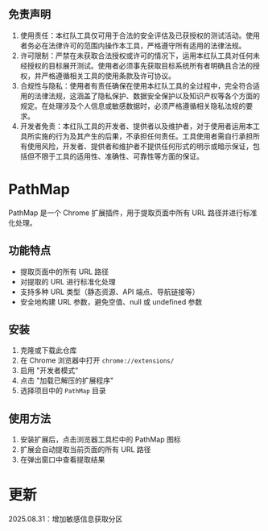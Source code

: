 ## 免责声明

1. 使用责任：本红队工具仅可用于合法的安全评估及已获授权的测试活动。使用者务必在法律许可的范围内操作本工具，严格遵守所有适用的法律法规。
2. 许可限制：严禁在未获取合法授权或许可的情况下，运用本红队工具对任何未经授权的目标展开测试。使用者必须事先获取目标系统所有者明确且合法的授权，并严格遵循相关工具的使用条款及许可协议。
3. 合规性与隐私：使用者有责任确保在使用本红队工具的全过程中，完全符合适用的法律法规，这涵盖了隐私保护、数据安全保护以及知识产权等各个方面的规定。在处理涉及个人信息或敏感数据时，必须严格遵循相关隐私法规的要求。
4. 开发者免责：本红队工具的开发者、提供者以及维护者，对于使用者运用本工具所实施的行为及其产生的后果，不承担任何责任。工具使用者需自行承担所有使用风险，开发者、提供者和维护者不提供任何形式的明示或暗示保证，包括但不限于工具的适用性、准确性、可靠性等方面的保证。

# PathMap

PathMap 是一个 Chrome 扩展插件，用于提取页面中所有 URL 路径并进行标准化处理。

## 功能特点

- 提取页面中的所有 URL 路径
- 对提取的 URL 进行标准化处理
- 支持多种 URL 类型（静态资源、API 端点、导航链接等）
- 安全地构建 URL 参数，避免空值、null 或 undefined 参数

## 安装

1. 克隆或下载此仓库
2. 在 Chrome 浏览器中打开 `chrome://extensions/`
3. 启用 "开发者模式"
4. 点击 "加载已解压的扩展程序"
5. 选择项目中的 `PathMap` 目录

## 使用方法

1. 安装扩展后，点击浏览器工具栏中的 PathMap 图标
2. 扩展会自动提取当前页面的所有 URL 路径
3. 在弹出窗口中查看提取结果

# 更新
2025.08.31：增加敏感信息获取分区
